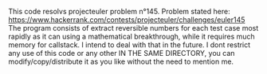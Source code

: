 This code resolvs projecteuler problem n°145.
Problem stated here: https://www.hackerrank.com/contests/projecteuler/challenges/euler145
The program consists of extract reversible numbers for each test case most rapidly as it can using a mathematical breakthrough, while it requires much memory for callstack. I intend to deal with that in the future.
I dont restrict any use of this code or any other IN THE SAME DIRECTORY, you can modify/copy/distribute it as you like without the need to mention me.
